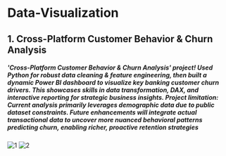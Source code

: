 # Data-Visualization

## 1. Cross-Platform Customer Behavior & Churn Analysis

##### 'Cross-Platform Customer Behavior & Churn Analysis' project! Used Python for robust data cleaning & feature engineering, then built a dynamic Power BI dashboard to visualize key banking customer churn drivers. This showcases skills in data transformation, DAX, and interactive reporting for strategic business insights. Project limitation: Current analysis primarily leverages demographic data due to public dataset constraints. Future enhancements will integrate actual transactional data to uncover more nuanced behavioral patterns predicting churn, enabling richer, proactive retention strategies

![1](https://github.com/user-attachments/assets/881cf763-cd68-4d3f-b9ff-c91e87086508)
![2](https://github.com/user-attachments/assets/b7c632ba-e792-42bc-b390-84ad792aefa7)
